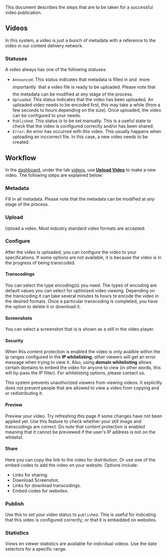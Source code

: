 This document describes the steps that are to be taken for a successful video publication.

## Videos ##

In this system, a video is just a bunch of metadata with a reference to the video in our content delivery network.

### Statuses ###

A video always has one of the following statuses:

* `Announced`:  This status indicates that metadata is filled in and &#0151; more importantly &#0151; that a video file is ready to be uploaded. Please note that the metadata can be modified at *any* stage of the process.
* `Uploaded`: This status indicates that the video has been uploaded. An uploaded video needs to be encoded first, this may take a while (from a few seconds to hours depending on the size). Once uploaded, the video can be configured to your needs.
* `Published`: This status is to be set manually. This is a useful state to check that the video is configured correctly and/or has been shared.
* `Error`: An error has occurred with this video. This usually happens when uploading an inccorrect file. In this case, a new video needs to be created.

## Workflow ##

In the [dashboard](/dashboard/), under the tab [videos](/dashboard/video/), use **[Upload Video](/dashboard/video/announce)** to make a new video. The following steps are explained below:

### Metadata ###

Fill in all metadata. Please note that the metadata can be modified at *any* stage of the process.

### Upload ###

Upload a video. Most industry standard video formats are accepted.

### Configure ###

After the video is uploaded, you can configure the video to your specifications. If some options are not available, it is because the video is in the progress of being transcoded.

#### Transcodings ####

You can select the type encoding(s) you need. The types of encoding are default values you can select for optimized video viewing. Depending on the transcoding it can take several minutes to hours te encode the video in the desired formats. Once a particular transcoding is completed, you have the option to delete it or download it.

#### Screenshots ####

You can select a screenshot that is is shown as a still in the video player.

#### Security ####

When this content protection is enabled the video is only availble within the ip ranges configured in the **IP whitelisting**, other viewers will get an error message when trying to view it. Also, using **domain whitelisting** allows certain domains to embed the video for anyone to view (in other words, this will by-pass the IP filter). For whitelisting options, please contact us.

This system prevents unauthorized viewers from viewing videos. It explicitly does not prevent people that are allowed to view a video from copying and or redistributing it.

#### Preview ####

Preview your video. Try refreshing this page if some changes have not been applied yet. Use this feature to check whether your still image and transcodings are correct. Do note that content protection is enabled meaning that it cannot be previewed if the user's IP address is not on the whitelist.

#### Share ####

Here you can copy the link to the video for distribution. Or use one of the embed codes to add the video on your website. Options include:

* Links for sharing.
* Download Screenshot.
* Links for download transcodings.
* Embed codes for websites.

### Publish ###

Use this to set your video status to `published`. This is useful for indicating that this video is configured correctly; or that it is embedded on websites.

### Statistics ###

Views en viewer statistics are available for individual videos. Use the date selectors for a specific range.